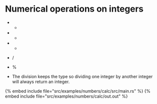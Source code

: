 # Numerical operations on integers

* +
* -
* *
* /
* %

* The division keeps the type so dividing one integer by another integer will always return an integer.

{% embed include file="src/examples/numbers/calc/src/main.rs" %}
{% embed include file="src/examples/numbers/calc/out.out" %}


